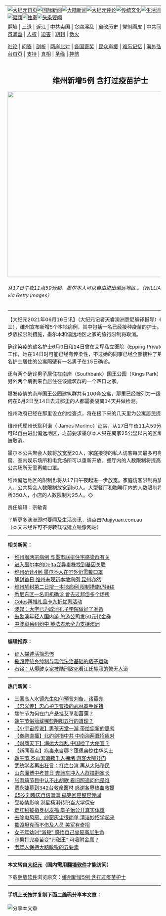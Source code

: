 <a name="1" id="1" target="_blank"></a><span id="1"></span>
<table align=center border="0"><tr><td colspan="2" VALIGN=TOP><a href="https://github.com/fncjhn376/djy/blob/master/gb/nf1351518.md#1"><img src="https://raw.githubusercontent.com/fncjhn376/www/master/t/djy/1.jpg" title="大纪元首页" alt="大纪元首页"></a><a href="https://github.com/fncjhn376/djy/blob/master/gb/n24hr.md#1"><img src="https://raw.githubusercontent.com/fncjhn376/www/master/t/djy/3.jpg" title="国际新闻" alt="国际新闻"></a><a href="https://github.com/fncjhn376/djy/blob/master/gb/nsc413.md#1"><img src="https://raw.githubusercontent.com/fncjhn376/www/master/t/djy/4.jpg" title="大陆新闻" alt="大陆新闻"></a><a href="https://github.com/fncjhn376/djy/blob/master/gb/news392.md#1"><img src="https://raw.githubusercontent.com/fncjhn376/www/master/t/djy/5.jpg" title="大纪元评论" alt="大纪元评论"></a><a href="https://github.com/fncjhn376/djy/blob/master/gb/news2007.md#1"><img src="https://raw.githubusercontent.com/fncjhn376/www/master/t/djy/6.jpg" title="传统文化" alt="传统文化"></a><a href="https://github.com/fncjhn376/djy/blob/master/gb/news2008.md#1"><img src="https://raw.githubusercontent.com/fncjhn376/www/master/t/djy/7.jpg" title="生活消费" alt="生活消费"></a><a href="https://github.com/fncjhn376/djy/blob/master/gb/ncyule.md#1"><img src="https://raw.githubusercontent.com/fncjhn376/www/master/t/djy/8.jpg" title="娱乐休闲" alt="娱乐休闲"></a><a href="https://github.com/fncjhn376/djy/blob/master/gb/nsc1002.md#1"><img src="https://raw.githubusercontent.com/fncjhn376/www/master/t/djy/9.jpg" title="健康" alt="健康"></a><a href="https://github.com/fncjhn376/djy/blob/master/gb/nf6092.md#1"><img src="https://raw.githubusercontent.com/fncjhn376/www/master/t/djy/10a.jpg" title="独家" alt="独家"></a><a href="https://github.com/fncjhn376/djy/blob/master/gb/nf4514.md#1"><img src="https://raw.githubusercontent.com/fncjhn376/www/master/t/djy/12a.jpg" title="头条要闻" alt="头条要闻"></a></td></tr>
<tr><td colspan="2" VALIGN=TOP><a target="_blank" href="https://github.com/fncjhn376/www/blob/master/README.md?zsrh#1">翻墙</a> | <a target="_blank" href="https://github.com/fncjhn376/djy/blob/master/gb/nf5657.md#1">三退</a> | <a target="_blank" href="https://github.com/fncjhn376/djy/blob/master/gb/nf6124.md#1">诉江</a> | <a target="_blank" href="https://github.com/fncjhn376/djy/blob/master/gb/nf1176117.md#1">中共卖国</a> | <a target="_blank" href="https://github.com/fncjhn376/djy/blob/master/gb/nf5773.md#1">贪腐淫乱</a> | <a target="_blank" href="https://github.com/fncjhn376/djy/blob/master/gb/nf1176115.md#1">窜改历史</a> | <a target="_blank" href="https://github.com/fncjhn376/djy/blob/master/gb/nf1176107.md#1">党魁画皮</a> | <a target="_blank" href="https://github.com/fncjhn376/djy/blob/master/gb/nf1320400.md#1">中共间谍</a> | <a target="_blank" href="https://github.com/fncjhn376/djy/blob/master/gb/nf1176114.md#1">破坏传统</a> | <a target="_blank" href="https://github.com/fncjhn376/ntdtv/blob/master/gb/prog447_1.md#1">恶贯满盈</a> | <a target="_blank" href="https://github.com/fncjhn376/djy/blob/master/gb/ncid278.md#1">人权</a> | <a target="_blank" href="https://github.com/fncjhn376/djy/blob/master/gb/nf1176111.md#1">迫害</a> | <a target="_blank" href="https://gitlab.com/szzdlab/mh-qikan/blob/master/README.md#1">期刊</a> | <a target="_blank" href="https://github.com/fncjhn376/djy/blob/master/gb/nf5562.md#1">伪火</a></p><p><a target="_blank" href="https://github.com/fncjhn376/djy/blob/master/gb/9p.md#1">社论</a> | <a target="_blank" href="https://github.com/fncjhn376/djy/blob/master/gb/nf4378.md#1">问答</a> | <a target="_blank" href="https://github.com/fncjhn376/djy/blob/master/gb/nf5792.md#1">剖析</a> | <a target="_blank" href="https://github.com/fncjhn376/djy/blob/master/gb/nf5735.md#1">两岸比对</a> | <a target="_blank" href="https://github.com/fncjhn376/djy/blob/master/gb/nf6119.md#1">各国褒奖</a> | <a target="_blank" href="https://github.com/fncjhn376/djy/blob/master/gb/nf6120.md#1">民众声援</a> | <a target="_blank" href="https://github.com/fncjhn376/djy/blob/master/gb/nf1188594.md#1">难忘记忆</a> | <a target="_blank" href="https://github.com/fncjhn376/djy/blob/master/gb/nf3180.md#1">海外弘传</a> | <a target="_blank" href="https://github.com/fncjhn376/djy/blob/master/gb/nf5410.md#1">万人上访</a> | <a target="_blank" href="https://github.com/fncjhn376/www/blob/master/README.md?zsrh#1">平台首页</a> | <a target="_blank" href="https://github.com/fncjhn376/djy/blob/master/gb/nf4386.md#1">支持</a> | <a target="_blank" href="https://github.com/fncjhn376/djy/blob/master/gb/nf4389.md#1">真相</a> | <a target="_blank" href="https://github.com/fncjhn376/djy/blob/master/gb/nf5790.md#1">圣缘</a> | <a target="_blank" href="https://github.com/fncjhn376/djy/blob/master/gb/nf4786.md#1">神韵</a></td></tr>
<tr><td VALIGN=TOP width="626"><h2 align=center>维州新增5例 含打过疫苗护士</h2>
<img width="600" src="https://i.epochtimes.com/assets/uploads/2021/06/id13025516-GettyImages-1233225858-600x400.jpg" />
<h6>从17日午夜11点59分起，墨尔本人可以自由进出偏远地区.。（WILLIAM WEST/AFP via Getty Images）
</h6>
<hr>
<p>【大纪元2021年06月16日讯】（大纪元记者天睿澳洲悉尼编译报导）6月16日（周三），<ahref="https://github.com/fncjhn376/djy/blob/master/gb/tag/%E7%BB%B4%E5%B7%9E.md#1">维州</a>宣布新增5个<ahref="https://github.com/fncjhn376/djy/blob/master/gb/tag/%E6%9C%AC%E5%9C%B0%E7%97%85%E4%BE%8B.md#1">本地病例</a>，其中包括一名已经接种疫苗的护士。维州决定进一步放松限制措施，<ahref="https://github.com/fncjhn376/djy/blob/master/gb/tag/%E5%A2%A8%E5%B0%94%E6%9C%AC.md#1">墨尔本</a>和偏远地区之家的<ahref="https://github.com/fncjhn376/djy/blob/master/gb/tag/%E6%97%85%E8%A1%8C%E9%99%90%E5%88%B6.md#1">旅行限制</a>将取消。</p>
<p>确诊染疫的这名护士6月9日和14日曾在艾坪私立医院（Epping Private Hospital）工作，她在14日时可能已经有传染性，不过她的同事已经全部接种了第一针疫苗。这名护士居住的公寓隔壁有一名男子在15日确诊。</p>
<p>还有两个确诊男子居住在南岸（Southbank）国王公园（Kings Park）的联排别墅，另外两个病例来自居住在该建筑群的一个四口之家。</p>
<p>爆发疫情的南岸国王公园建筑群共有100套公寓，那里已经被列为一级风险场所，任何在6月2日至14日去过那里的人都需要隔离14天并做检测。</p>
<p><ahref="https://github.com/fncjhn376/djy/blob/master/gb/tag/%E7%BB%B4%E5%B7%9E.md#1">维州</a>政府已经在那里设立的检查点，将在接下来的几天里为公寓居民提供检测服务。</p>
<p>维州代理州长默利诺（ James Merlino）证实，从17日午夜11点59分起，<ahref="https://github.com/fncjhn376/djy/blob/master/gb/tag/%E5%A2%A8%E5%B0%94%E6%9C%AC.md#1">墨尔本</a>人可以自由进出偏远地区，之前要求墨尔本人只在离家25公里以内的区域活动的限制将被取消。</p>
<p>墨尔本公共聚会人数将放宽至20人，家庭接待的私人访客每天最多可有两人。健身房、室内娱乐场所和电竞场所可以重新开放。餐厅内的人数限制将提高到25人。室外公共场所无需再戴口罩。</p>
<p>维州偏远地区的限制也将从17日午夜起进一步放宽。家庭访客限制将放宽到每天5人，公共集会人数限制放宽到50人。大型餐厅和咖啡厅内的人数限制将提高到每个场所350人，小店的人数限制为25人。◇</p>
<p>责任编辑：宗敏青</p>
<p>了解更多澳洲即时要闻及生活资讯，请点击?<ahref="https://github.com/fncjhn376/djy/blob/master/gb/ncid1161841.md#1">dajiyuan.com.au</a><br />
（本文未经许可不得转载或建立镜像网站）</p>

<hr>


<strong>相关新闻：</strong>
<li><a href="https://github.com/fncjhn376/djy/blob/master/gb/20/3/7/n11922895.md#1">维州增两宗病例 与墨市联排住宅感染群有关</a></li>
<li><a href="https://github.com/fncjhn376/djy/blob/master/gb/21/6/8/n13006711.md#1">进入墨尔本的Delta变异毒株找到基因关联</a></li>
<li><a href="https://github.com/fncjhn376/djy/blob/master/gb/21/6/10/n13012431.md#1">维州确诊4例 墨尔本人在室外仍需戴口罩</a></li>
<li><a href="https://github.com/fncjhn376/djy/blob/master/gb/21/6/11/n13014520.md#1">解封首日 维州未现新本地病例 昆州亦然</a></li>
<li><a href="https://github.com/fncjhn376/djy/blob/master/gb/21/6/12/n13017101.md#1">维州解封第二日增一本地病例 限制措施仍持续</a></li>
<li><a href="https://github.com/fncjhn376/djy/blob/master/gb/21/6/16/n13025576.md#1">悉尼东区一名司机确诊 曾去过邦岱多个场所</a></li>
<li><a href="https://github.com/fncjhn376/djy/blob/master/gb/21/6/16/n13025514.md#1">Coles再推礼品卡九折优惠活动</a></li>
<li><a href="https://github.com/fncjhn376/djy/blob/master/gb/21/6/16/n13025507.md#1">澳媒：大学已为取消孔子学院做好了准备</a></li>
<li><a href="https://github.com/fncjhn376/djy/blob/master/gb/21/6/16/n13025262.md#1">鼓励澳年轻人国内游 旅游公司发50元代金券</a></li>
<li><a href="https://github.com/fncjhn376/djy/blob/master/gb/21/6/16/n13025186.md#1">中澳贸易纠纷中 英法表示全力支持澳洲</a></li>
<hr>


<strong>编辑推荐：</strong>
<li><a href="https://github.com/fncjhn376/djy/blob/master/gb/16/8/7/n8177641.md?dfh#1" target="_blank">证人描述活摘恐怖</a></li><li><a href="https://github.com/tsiac2612/djy/blob/master/gb/18/6/26/n10513937.md#1" target="_blank">摧毁传统乡绅制与现代法治基础的痞子运动</a></li><li><a href="https://github.com/tsiac2612/djy/blob/master/gb/15/9/5/n4520825.md#1" target="_blank">石铭：从爆破专家被酷刑致死看江氏集团的惨无人道</a></li>
<hr>

<strong>热门新闻：</strong>
<li><a href="https://github.com/fncjhn376/djy/blob/master/gb/21/5/31/n12989678.md#1">三国高人水镜先生如何预言刘备、诸葛亮</a></li>
<li><a href="https://github.com/fncjhn376/djy/blob/master/gb/21/6/8/n13008207.md#1">【忠义传】忠心护卫曹操的武林高手许褚</a></li>
<li><a href="https://github.com/fncjhn376/djy/blob/master/gb/21/6/5/n13000772.md#1">端午节为何在门户悬挂艾草和菖蒲？</a></li>
<li><a href="https://github.com/fncjhn376/djy/blob/master/gb/21/6/9/n13008956.md#1">端午节俗蕴藏哪些阴阳五行的道理？</a></li>
<li><a href="https://github.com/fncjhn376/djy/blob/master/gb/21/6/8/n13008509.md#1">【小宇宙传说】男孩天堂一游 带给您新的思考</a></li>
<li><a href="https://github.com/fncjhn376/djy/blob/master/gb/21/6/15/n13024551.md#1">【秦鹏直播】北约剑指中共 中南海两蠢招应对</a></li>
<li><a href="https://github.com/fncjhn376/djy/blob/master/gb/21/6/15/n13023700.md#1">【财商天下】海运大混乱 中国捡了大便宜？</a></li>
<li><a href="https://github.com/fncjhn376/djy/blob/master/gb/21/6/15/n13024524.md#1">【新闻看点】病毒来自哪？蓬佩奥惊住华莱士</a></li>
<li><a href="https://github.com/fncjhn376/djy/blob/master/gb/21/6/14/n13021526.md#1">端午节 泰山索道数千人拥堵 游客大喊开门</a></li>
<li><a href="https://github.com/fncjhn376/djy/blob/master/gb/21/6/14/n13022061.md#1">武统学者再出狂言：打烂台湾 再从大陆移民</a></li>
<li><a href="https://github.com/fncjhn376/djy/blob/master/gb/21/6/14/n13021656.md#1">山东淄博中考首日 奔驰车冲入人群撞翻家长</a></li>
<li><a href="https://github.com/fncjhn376/djy/blob/master/gb/21/6/13/n13019789.md#1">张雨绮节目中认不出胡歌 看旧照追问他是谁</a></li>
<li><a href="https://github.com/fncjhn376/djy/blob/master/gb/21/6/14/n13020732.md#1">贾永婕募到342台救命医材 感谢各界热血救援</a></li>
<li><a href="https://github.com/fncjhn376/djy/blob/master/gb/21/6/14/n13021980.md#1">65岁刘晓庆自信满满 搞笑回应整容传闻</a></li>
<li><a href="https://github.com/fncjhn376/djy/blob/master/gb/21/6/14/n13022205.md#1">受疫情影响 港星杨淇转职当大学保安</a></li>
<li><a href="https://github.com/fncjhn376/djy/blob/master/gb/21/6/14/n13021845.md#1">走红毯被指身材发福 章子怡公开真实体重</a></li>
<li><a href="https://github.com/fncjhn376/djy/blob/master/gb/21/6/14/n13022051.md#1">去除电风扇、纱窗灰尘很简单 清洁妙招学起来</a></li>
<li><a href="https://github.com/fncjhn376/djy/blob/master/gb/21/6/14/n13020642.md#1">摧毁坦克而不伤及人员 美军有奇招</a></li>
<li><a href="https://github.com/fncjhn376/djy/blob/master/gb/21/6/15/n13022866.md#1">女子年幼时“溺毙” 感悟自己曾是高层生命</a></li>
<li><a href="https://github.com/fncjhn376/djy/blob/master/gb/21/6/13/n13018859.md#1">印男打完疫苗变“万磁王” 可吸附金属？</a></li>
<li><a href="https://github.com/fncjhn376/djy/blob/master/gb/21/6/13/n13019339.md#1">老年人保持大脑敏锐的五要素</a></li>
<hr>

<strong>本文转自<a href="https://www.epochtimes.com">大纪元</a>（国内需用<a href="https://github.com/fncjhn376/www/blob/master/README.md#8">翻墙软件</a>才能访问）</strong><p>下载<a href="https://github.com/fncjhn376/www/blob/master/README.md#8">翻墙软件</a>浏览原文：<a href="https://www.epochtimes.com/gb/21/6/16/n13025502.htm">维州新增5例 含打过疫苗护士</a></p><hr>

<strong>手机上长按并复制下面二维码分享本文章：</strong><br><br><img src="https://chart.apis.google.com/chart?cht=qr&chs=240x240&choe=UTF-8&chld=M|2&chl=https://github.com/fncjhn376/djy/blob/master/gb/21/6/16/n13025502.md%231" title="分享本文章"></td><td VALIGN=TOP><a href="https://github.com/fncjhn376/djy/blob/master/gb/16/1/21/n4622075.md?dfh#1" target="_blank"><img src="https://raw.githubusercontent.com/fncjhn376/djy/master/gb/300/wei-f1.jpg" title="中共的伪火骗局"  alt="中共的伪火骗局"></a><br><a href="https://github.com/fncjhn376/www/blob/master/README.md?dfh#9" target="_blank"><img src="https://raw.githubusercontent.com/fncjhn376/djy/master/gb/300/yong-h.jpg" title="永恒的见证"  alt="永恒的见证"></a><br><a href="https://github.com/fncjhn376/djy/blob/master/gb/13/9/29/n3974789.md?dfh#1" target="_blank"><img src="https://raw.githubusercontent.com/fncjhn376/djy/master/gb/300/shang-lnz.jpg" title="善良女子被中共投男牢"  alt="善良女子被中共投男牢"></a><br><a href="https://github.com/fncjhn376/djy/blob/master/gb/16/3/16/n4663449.md?dfh#1" target="_blank"><img src="https://raw.githubusercontent.com/fncjhn376/djy/master/gb/300/huo-z3.jpg" title="警卫目击活摘器官"  alt="警卫目击活摘器官"></a><br><a href="https://github.com/fncjhn376/djy/blob/master/gb/16/8/7/n8177641.md?dfh#1" target="_blank"><img src="https://raw.githubusercontent.com/fncjhn376/djy/master/gb/300/huo-z4.jpg" title="证人描述活摘恐怖"  alt="证人描述活摘恐怖"></a><br><a href="https://github.com/fncjhn376/djy/blob/master/gb/10/4/19/n2881569.md?dfh#1" target="_blank"><img src="https://raw.githubusercontent.com/fncjhn376/djy/master/gb/300/huo-z1.jpg" title="揭开活摘器官黑幕"  alt="揭开活摘器官黑幕"></a><br><a href="https://github.com/fncjhn376/djy/blob/master/gb/10/11/7/n3077476.md?dfh#1" target="_blank"><img src="https://raw.githubusercontent.com/fncjhn376/djy/master/gb/300/ma-ks.jpg" title="马克思的成魔之路"  alt="马克思的成魔之路"></a><br><a href="https://github.com/fncjhn376/djy/blob/master/gb/14/6/9/n4173977.md?dfh#1" target="_blank"><img src="https://raw.githubusercontent.com/fncjhn376/djy/master/gb/300/chang-zs.jpg" title="藏字石 蕴天机"  alt="藏字石 蕴天机"></a><br><a href="https://github.com/fncjhn376/djy/blob/master/gb/18/5/10/n10381511.md?dfh#1" target="_blank"><img src="https://raw.githubusercontent.com/fncjhn376/djy/master/gb/300/st1.jpg" title="关注三亿人三退"  alt="关注三亿人三退"></a><br><a href="https://github.com/fncjhn376/djy/blob/master/gb/18/3/21/n10237682.md?dfh#1" target="_blank"><img src="https://raw.githubusercontent.com/fncjhn376/djy/master/gb/300/jie-t.jpg" title="解体中共复兴中华"  alt="解体中共复兴中华"></a><br><a href="https://github.com/fncjhn376/djy/blob/master/gb/9/2/9/n2422991.md?dfh#1" target="_blank"><img src="https://raw.githubusercontent.com/fncjhn376/djy/master/gb/300/gao-zs.jpg" title="中共迫害良心律师"  alt="中共迫害良心律师"></a><br><a href="https://github.com/fncjhn376/djy/blob/master/gb/18/12/9/n10900044.md?dfh#1" target="_blank"><img src="https://raw.githubusercontent.com/fncjhn376/djy/master/gb/300/sj1.jpg" title="三百多万人举报江泽民"  alt="三百多万人举报江泽民"></a><br><a href="https://github.com/fncjhn376/djy/blob/master/gb/18/8/28/n10672014.md?dfh#1" target="_blank"><img src="https://raw.githubusercontent.com/fncjhn376/djy/master/gb/300/sj2.jpg" title="这些官员为何起诉江泽民"  alt="这些官员为何起诉江泽民"></a><br><a href="https://github.com/fncjhn376/djy/blob/master/gb/8/12/18/n2367165.md?dfh#1" target="_blank"><img src="https://raw.githubusercontent.com/fncjhn376/djy/master/gb/300/liangan.jpg" title="海峡两岸的强烈对比"  alt="海峡两岸的强烈对比"></a><br><a href="https://github.com/fncjhn376/djy/blob/master/gb/15/12/10/n4593139.md?dfh#1" target="_blank"><img src="https://raw.githubusercontent.com/fncjhn376/djy/master/gb/300/jia-ndzl.jpg" title="加拿大总理的贺信"  alt="加拿大总理的贺信"></a><br><a href="https://github.com/fncjhn376/djy/blob/master/gb/11/6/17/n3289382.md?dfh#1" target="_blank"><img src="https://raw.githubusercontent.com/fncjhn376/djy/master/gb/300/xiao-wd.jpg" title="探寻真相兼听则明"  alt="探寻真相兼听则明"></a><br><a href="https://github.com/fncjhn376/djy/blob/master/gb/18/10/27/n10812623.md?dfh#1" target="_blank"><img src="https://raw.githubusercontent.com/fncjhn376/djy/master/gb/300/yindu.jpg" title="印度媒体报道东方"  alt="印度媒体报道东方"></a><br><a href="https://github.com/fncjhn376/djy/blob/master/gb/18/6/9/n10469652.md?dfh#1" target="_blank"><img src="https://raw.githubusercontent.com/fncjhn376/djy/master/gb/300/xie-j.jpg" title="不一样的海外校园"  alt="不一样的海外校园"></a><br><a href="https://github.com/fncjhn376/djy/blob/master/gb/7/4/5/n1669415.md?dfh#1" target="_blank"><img src="https://raw.githubusercontent.com/fncjhn376/djy/master/gb/300/li-up.jpg" title="从大师到徒弟的传奇"  alt="从大师到徒弟的传奇"></a><br><a href="https://github.com/fncjhn376/djy/blob/master/gb/17/5/26/n9191512.md?dfh#1" target="_blank"><img src="https://raw.githubusercontent.com/fncjhn376/djy/master/gb/300/zfl2.jpg" title="亿万人与东方一本奇书"  alt="亿万人与东方一本奇书"></a><br><a href="https://github.com/fncjhn376/djy/blob/master/gb/13/11/27/n4020290.md?dfh#1" target="_blank"><img src="https://raw.githubusercontent.com/fncjhn376/djy/master/gb/300/zhen-h.jpg" title="大陆见不到的震撼场面"  alt="大陆见不到的震撼场面"></a><br><a href="https://github.com/fncjhn376/djy/blob/master/gb/15/7/17/n4482910.md?dfh#1" target="_blank"><img src="https://raw.githubusercontent.com/fncjhn376/djy/master/gb/300/dalu-sk.jpg" title="人心向善 大陆当初盛况"  alt="人心向善 大陆当初盛况"></a><br><a href="https://github.com/fncjhn376/djy/blob/master/gb/19/1/5/n10955468.md?dfh#1" target="_blank"><img src="https://raw.githubusercontent.com/fncjhn376/djy/master/gb/300/zfl1.jpg" title="追寻真理 这书讲什么"  alt="追寻真理 这书讲什么"></a><br><a href="https://github.com/fncjhn376/www/blob/master/README.md?dfh#1" target="_blank"><img src="https://raw.githubusercontent.com/fncjhn376/djy/master/gb/300/fq1.jpg" title="下载免费翻墙软件"  alt="下载免费翻墙软件"></a><br></td></tr></table>
